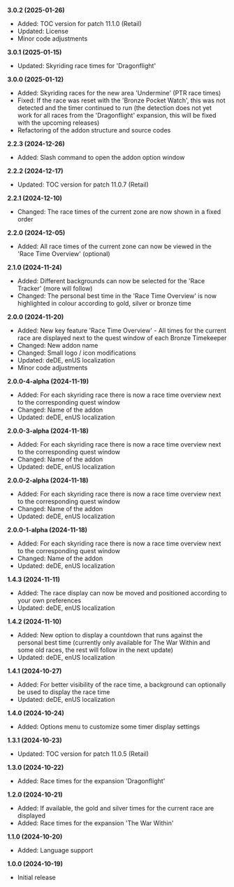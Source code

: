 **3.0.2 (2025-01-26)**
- Added: TOC version for patch 11.1.0 (Retail)
- Updated: License
- Minor code adjustments

**3.0.1 (2025-01-15)**
- Updated: Skyriding race times for 'Dragonflight'

**3.0.0 (2025-01-12)**
- Added: Skyriding races for the new area 'Undermine' (PTR race times)
- Fixed: If the race was reset with the 'Bronze Pocket Watch', this was not detected and the timer continued to run (the detection does not yet work for all races from the 'Dragonflight' expansion, this will be fixed with the upcoming releases)
- Refactoring of the addon structure and source codes

**2.2.3 (2024-12-26)**
- Added: Slash command to open the addon option window

**2.2.2 (2024-12-17)**
- Updated: TOC version for patch 11.0.7 (Retail)

**2.2.1 (2024-12-10)**
- Changed: The race times of the current zone are now shown in a fixed order

**2.2.0 (2024-12-05)**
- Added: All race times of the current zone can now be viewed in the 'Race Time Overview' (optional)

**2.1.0 (2024-11-24)**
- Added: Different backgrounds can now be selected for the 'Race Tracker' (more will follow)
- Changed: The personal best time in the 'Race Time Overview' is now highlighted in colour according to gold, silver or bronze time

**2.0.0 (2024-11-20)**
- Added: New key feature 'Race Time Overview' - All times for the current race are displayed next to the quest window of each Bronze Timekeeper
- Changed: New addon name
- Changed: Small logo / icon modifications
- Updated: deDE, enUS localization
- Minor code adjustments

**2.0.0-4-alpha (2024-11-19)**
- Added: For each skyriding race there is now a race time overview next to the corresponding quest window
- Changed: Name of the addon
- Updated: deDE, enUS localization

**2.0.0-3-alpha (2024-11-18)**
- Added: For each skyriding race there is now a race time overview next to the corresponding quest window
- Changed: Name of the addon
- Updated: deDE, enUS localization

**2.0.0-2-alpha (2024-11-18)**
- Added: For each skyriding race there is now a race time overview next to the corresponding quest window
- Changed: Name of the addon
- Updated: deDE, enUS localization

**2.0.0-1-alpha (2024-11-18)**
- Added: For each skyriding race there is now a race time overview next to the corresponding quest window
- Changed: Name of the addon
- Updated: deDE, enUS localization

**1.4.3 (2024-11-11)**
- Added: The race display can now be moved and positioned according to your own preferences
- Updated: deDE, enUS localization

**1.4.2 (2024-11-10)**
- Added: New option to display a countdown that runs against the personal best time (currently only available for The War Within and some old races, the rest will follow in the next update)
- Updated: deDE, enUS localization

**1.4.1 (2024-10-27)**
- Added: For better visibility of the race time, a background can optionally be used to display the race time
- Updated: deDE, enUS localization

**1.4.0 (2024-10-24)**
- Added: Options menu to customize some timer display settings

**1.3.1 (2024-10-23)**
- Updated: TOC version for patch 11.0.5 (Retail)

**1.3.0 (2024-10-22)**
- Added: Race times for the expansion 'Dragonflight'

**1.2.0 (2024-10-21)**
- Added: If available, the gold and silver times for the current race are displayed
- Added: Race times for the expansion 'The War Within'

**1.1.0 (2024-10-20)**
- Added: Language support

**1.0.0 (2024-10-19)**
- Initial release
